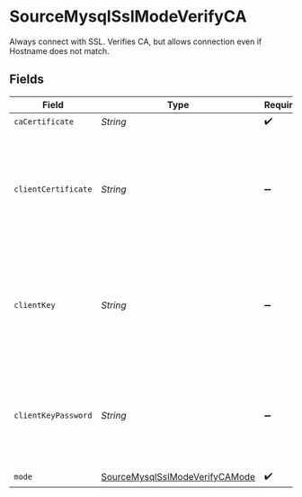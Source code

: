 # SourceMysqlSslModeVerifyCA

Always connect with SSL. Verifies CA, but allows connection even if Hostname does not match.


## Fields

| Field                                                                                                                            | Type                                                                                                                             | Required                                                                                                                         | Description                                                                                                                      |
| -------------------------------------------------------------------------------------------------------------------------------- | -------------------------------------------------------------------------------------------------------------------------------- | -------------------------------------------------------------------------------------------------------------------------------- | -------------------------------------------------------------------------------------------------------------------------------- |
| `caCertificate`                                                                                                                  | *String*                                                                                                                         | :heavy_check_mark:                                                                                                               | CA certificate                                                                                                                   |
| `clientCertificate`                                                                                                              | *String*                                                                                                                         | :heavy_minus_sign:                                                                                                               | Client certificate (this is not a required field, but if you want to use it, you will need to add the <b>Client key</b> as well) |
| `clientKey`                                                                                                                      | *String*                                                                                                                         | :heavy_minus_sign:                                                                                                               | Client key (this is not a required field, but if you want to use it, you will need to add the <b>Client certificate</b> as well) |
| `clientKeyPassword`                                                                                                              | *String*                                                                                                                         | :heavy_minus_sign:                                                                                                               | Password for keystorage. This field is optional. If you do not add it - the password will be generated automatically.            |
| `mode`                                                                                                                           | [SourceMysqlSslModeVerifyCAMode](../../models/shared/SourceMysqlSslModeVerifyCAMode.md)                                          | :heavy_check_mark:                                                                                                               | N/A                                                                                                                              |